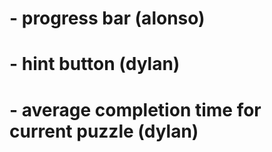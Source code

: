 # - progress bar (alonso)
# - hint button (dylan)
# - average completion time for current puzzle (dylan)
